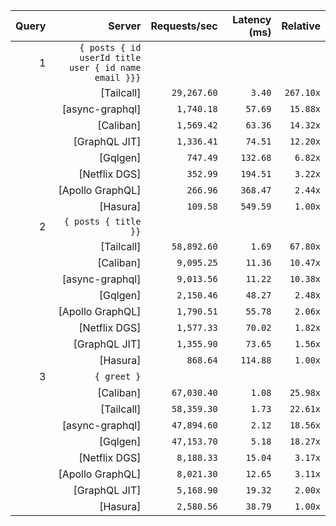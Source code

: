 <!-- PERFORMANCE_RESULTS_START -->

| Query | Server | Requests/sec | Latency (ms) | Relative |
|-------:|--------:|--------------:|--------------:|---------:|
| 1 | `{ posts { id userId title user { id name email }}}` |
|| [Tailcall] | `29,267.60` | `3.40` | `267.10x` |
|| [async-graphql] | `1,740.18` | `57.69` | `15.88x` |
|| [Caliban] | `1,569.42` | `63.36` | `14.32x` |
|| [GraphQL JIT] | `1,336.41` | `74.51` | `12.20x` |
|| [Gqlgen] | `747.49` | `132.68` | `6.82x` |
|| [Netflix DGS] | `352.99` | `194.51` | `3.22x` |
|| [Apollo GraphQL] | `266.96` | `368.47` | `2.44x` |
|| [Hasura] | `109.58` | `549.59` | `1.00x` |
| 2 | `{ posts { title }}` |
|| [Tailcall] | `58,892.60` | `1.69` | `67.80x` |
|| [Caliban] | `9,095.25` | `11.36` | `10.47x` |
|| [async-graphql] | `9,013.56` | `11.22` | `10.38x` |
|| [Gqlgen] | `2,150.46` | `48.27` | `2.48x` |
|| [Apollo GraphQL] | `1,790.51` | `55.78` | `2.06x` |
|| [Netflix DGS] | `1,577.33` | `70.02` | `1.82x` |
|| [GraphQL JIT] | `1,355.90` | `73.65` | `1.56x` |
|| [Hasura] | `868.64` | `114.88` | `1.00x` |
| 3 | `{ greet }` |
|| [Caliban] | `67,030.40` | `1.08` | `25.98x` |
|| [Tailcall] | `58,359.30` | `1.73` | `22.61x` |
|| [async-graphql] | `47,894.60` | `2.12` | `18.56x` |
|| [Gqlgen] | `47,153.70` | `5.18` | `18.27x` |
|| [Netflix DGS] | `8,188.33` | `15.04` | `3.17x` |
|| [Apollo GraphQL] | `8,021.30` | `12.65` | `3.11x` |
|| [GraphQL JIT] | `5,168.90` | `19.32` | `2.00x` |
|| [Hasura] | `2,580.56` | `38.79` | `1.00x` |

<!-- PERFORMANCE_RESULTS_END -->
